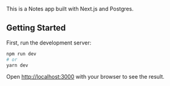 This is a Notes app built with Next.js and Postgres.

## Getting Started
 
First, run the development server:

```bash
npm run dev
# or
yarn dev
```

Open [http://localhost:3000](http://localhost:3000) with your browser to see the result.